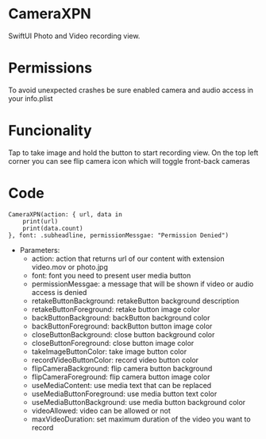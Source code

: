# CameraXPN

SwiftUI Photo and Video recording view.

# Permissions
To avoid unexpected crashes be sure enabled camera and audio access in your info.plist

# Funcionality
Tap to take image and hold the button to start recording view.
On the top left corner you can see flip camera icon which will toggle front-back cameras

# Code
```
CameraXPN(action: { url, data in
    print(url)
    print(data.count)
}, font: .subheadline, permissionMessgae: "Permission Denied")
```

- Parameters:
    - action: action that returns url of our content with extension video.mov or photo.jpg
    - font: font you need to present user media button
    - permissionMessgae: a message that will be shown if video or audio access is denied
    - retakeButtonBackground: retakeButton background description
    - retakeButtonForeground: retake button image color
    - backButtonBackground: backButton background color
    - backButtonForeground: backButton  button image color
    - closeButtonBackground: close button background color
    - closeButtonForeground: close button image color
    - takeImageButtonColor: take image button color
    - recordVideoButtonColor: record video button color
    - flipCameraBackground: flip camera button background
    - flipCameraForeground: flip camera button image color
    - useMediaContent: use media text that can be replaced
    - useMediaButtonForeground: use media button text color
    - useMediaButtonBackground: use media button background color
    - videoAllowed: video can be allowed or not
    - maxVideoDuration: set maximum duration of the video you want to record

